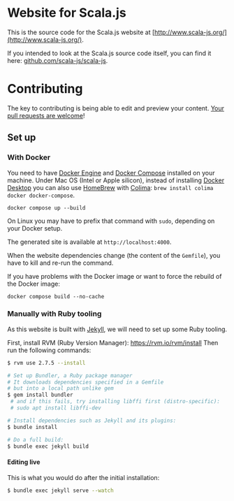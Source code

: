 # Website for Scala.js

This is the source code for the Scala.js website at
[http://www.scala-js.org/](http://www.scala-js.org/).

If you intended to look at the Scala.js source code itself,
you can find it here: [github.com/scala-js/scala-js](https://github.com/scala-js/scala-js).

# Contributing

The key to contributing is being able to edit and
preview your content. [Your pull requests are welcome](https://github.com/scala-js/scala-js-website/compare)!

## Set up

### With Docker

You need to have [Docker Engine](https://docs.docker.com/engine/) and [Docker Compose](https://docs.docker.com/compose/) installed on your machine.
Under Mac OS (Intel or Apple silicon), instead of installing [Docker Desktop](https://docs.docker.com/desktop/) you can also use [HomeBrew](https://brew.sh/) with [Colima](https://github.com/abiosoft/colima): `brew install colima docker docker-compose`.

```
docker compose up --build
```

On Linux you may have to prefix that command with `sudo`, depending on your Docker setup.

The generated site is available at `http://localhost:4000`.

When the website dependencies change (the content of the `Gemfile`), you have to kill and re-run the command.

If you have problems with the Docker image or want to force the rebuild of the Docker image:

```
docker compose build --no-cache
```

### Manually with Ruby tooling

As this website is built with [Jekyll](http://jekyllrb.com/),
we will need to set up some Ruby tooling.

First, install RVM (Ruby Version Manager): https://rvm.io/rvm/install
Then run the following commands:
```bash
$ rvm use 2.7.5 --install

# Set up Bundler, a Ruby package manager
# It downloads dependencies specified in a Gemfile
# but into a local path unlike gem
$ gem install bundler
 # and if this fails, try installing libffi first (distro-specific):
 # sudo apt install libffi-dev

# Install dependencies such as Jekyll and its plugins:
$ bundle install

# Do a full build:
$ bundle exec jekyll build
```

#### Editing live

This is what you would do after the initial installation:
```bash
$ bundle exec jekyll serve --watch
```
